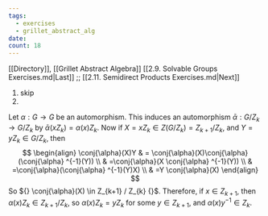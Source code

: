 ```yaml
---
tags:
  - exercises
  - grillet_abstract_alg
date:
count: 18
---
```

[[Directory]], [[Grillet Abstract Algebra]]
[[2.9. Solvable Groups Exercises.md|Last]] ;; [[2.11. Semidirect Products Exercises.md|Next]]
1. skip
2.  
Let ${} \alpha:G\to{}G {}$ be an automorphism. This induces an automorphism ${} \bar{\alpha}:G /Z_{k}\to{}G /Z_{k} {}$ by ${} \bar{\alpha}(xZ_{k})=\alpha(x) Z_{k} {}$. Now if ${} X=xZ_{k} \in Z(G / Z_{k})=Z_{k+1} / Z_{k} {}$, and ${} Y=yZ_{k} \in  G/Z_{k} {}$, then 
$$
\begin{align}
 \conj{\alpha}(X)Y & =  \conj{\alpha}(X)\conj{\alpha}(\conj{\alpha} ^{-1}(Y))  \\
 & =\conj{\alpha}(X \conj{\alpha} ^{-1}(Y))  \\
 & =\conj{\alpha}(\conj{\alpha} ^{-1}(Y)X) \\
 & =Y \conj{\alpha}(X)
 \end{align}
$$
So ${} \conj{\alpha}(X) \in  Z_{k+1} / Z_{k} {}$. Therefore, if ${} x \in Z_{k+1} {}$, then ${} \alpha(x)Z_{k} \in Z_{k+1} / Z_{k} {}$, so ${} \alpha(x)Z_{k}=yZ_{k} {}$ for some ${} y \in Z_{k+1} {}$, and ${} \alpha(x)y^{-1} \in Z_{k} {}$. 